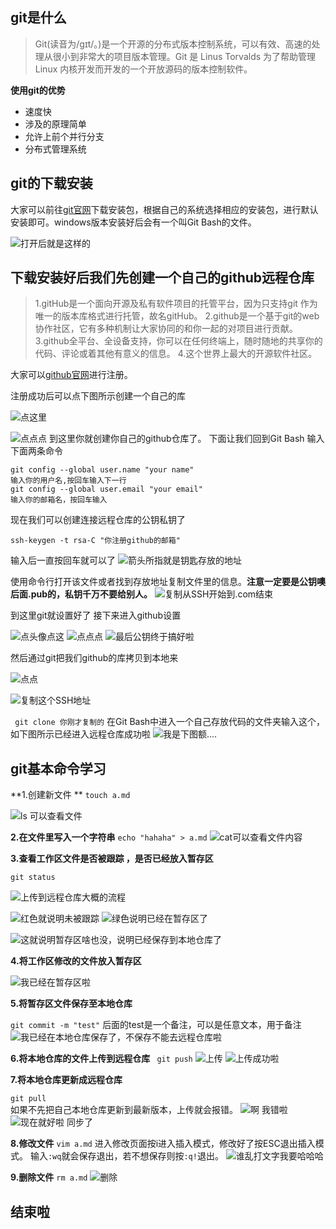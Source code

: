## git是什么


> Git(读音为/gɪt/。)是一个开源的分布式版本控制系统，可以有效、高速的处理从很小到非常大的项目版本管理。Git 是 Linus Torvalds 为了帮助管理 Linux 内核开发而开发的一个开放源码的版本控制软件。


**使用git的优势**
- 速度快
- 涉及的原理简单
- 允许上前个并行分支
- 分布式管理系统


## git的下载安装
  大家可以前往[git官网](https://git-scm.com)下载安装包，根据自己的系统选择相应的安装包，进行默认安装即可。windows版本安装好后会有一个叫Git Bash的文件。

 ![ 打开后就是这样的](https://upload-images.jianshu.io/upload_images/14545801-43b87add628dbf56.png?imageMogr2/auto-orient/strip%7CimageView2/2/w/1240)


## 下载安装好后我们先创建一个自己的github远程仓库

> 1.gitHub是一个面向开源及私有软件项目的托管平台，因为只支持git 作为唯一的版本库格式进行托管，故名gitHub。
2.github是一个基于git的web 协作社区，它有多种机制让大家协同的和你一起的对项目进行贡献。
3.github全平台、全设备支持，你可以在任何终端上，随时随地的共享你的代码、评论或着其他有意义的信息。
4.这个世界上最大的开源软件社区。

大家可以[github官网](https://github.com)进行注册。

注册成功后可以点下图所示创建一个自己的库

![点这里](https://upload-images.jianshu.io/upload_images/14545801-7957fe4decdfecb6.png?imageMogr2/auto-orient/strip%7CimageView2/2/w/1240)

![点点点](https://upload-images.jianshu.io/upload_images/14545801-d22dba0dafb583fc.png?imageMogr2/auto-orient/strip%7CimageView2/2/w/1240)
到这里你就创建你自己的github仓库了。
下面让我们回到Git Bash
输入下面两条命令
```
git config --global user.name "your name"  
输入你的用户名,按回车输入下一行
git config --global user.email "your email"  
输入你的邮箱名，按回车输入
```
现在我们可以创建连接远程仓库的公钥私钥了

`ssh-keygen -t rsa-C "你注册github的邮箱" `

输入后一直按回车就可以了
![箭头所指就是钥匙存放的地址](https://upload-images.jianshu.io/upload_images/14545801-f0ca45ba70e290f7.png?imageMogr2/auto-orient/strip%7CimageView2/2/w/1240)

使用命令行打开该文件或者找到存放地址复制文件里的信息。**注意一定要是公钥噢后面.pub的，私钥千万不要给别人。**
![复制从SSH开始到.com结束](https://upload-images.jianshu.io/upload_images/14545801-5cbbcb68cf64bf70.png?imageMogr2/auto-orient/strip%7CimageView2/2/w/1240)

到这里git就设置好了 接下来进入github设置

![点头像点这](https://upload-images.jianshu.io/upload_images/14545801-74c0caf81a0292f8.png?imageMogr2/auto-orient/strip%7CimageView2/2/w/1240)
![点点点](https://upload-images.jianshu.io/upload_images/14545801-b159f7ae8c7d0ba8.png?imageMogr2/auto-orient/strip%7CimageView2/2/w/1240)
![最后公钥终于搞好啦](https://upload-images.jianshu.io/upload_images/14545801-cc4d590bd2d80d00.png?imageMogr2/auto-orient/strip%7CimageView2/2/w/1240)

然后通过git把我们github的库拷贝到本地来

![点点](https://upload-images.jianshu.io/upload_images/14545801-5d703c4280b33bc7.png?imageMogr2/auto-orient/strip%7CimageView2/2/w/1240)

![复制这个SSH地址](https://upload-images.jianshu.io/upload_images/14545801-b7ef88b314a190d4.png?imageMogr2/auto-orient/strip%7CimageView2/2/w/1240)

` git clone 你刚才复制的`  在Git Bash中进入一个自己存放代码的文件夹输入这个，如下图所示已经进入远程仓库成功啦
![我是下图额....](https://upload-images.jianshu.io/upload_images/14545801-8b8e44a86498732b.png?imageMogr2/auto-orient/strip%7CimageView2/2/w/1240)

## git基本命令学习

**1.创建新文件 **
`touch a.md`

![ls 可以查看文件](https://upload-images.jianshu.io/upload_images/14545801-98bab941eee28e21.png?imageMogr2/auto-orient/strip%7CimageView2/2/w/1240)

**2.在文件里写入一个字符串**
` echo "hahaha" > a.md `
![cat可以查看文件内容](https://upload-images.jianshu.io/upload_images/14545801-e897ee4b04993fea.png?imageMogr2/auto-orient/strip%7CimageView2/2/w/1240)

**3.查看工作区文件是否被跟踪 ，是否已经放入暂存区**

`git status`

![上传到远程仓库大概的流程](https://upload-images.jianshu.io/upload_images/14545801-a67f9bd8556d982b.png?imageMogr2/auto-orient/strip%7CimageView2/2/w/1240)


![红色就说明未被跟踪](https://upload-images.jianshu.io/upload_images/14545801-909aaf33ba23786e.png?imageMogr2/auto-orient/strip%7CimageView2/2/w/1240)
![绿色说明已经在暂存区了](https://upload-images.jianshu.io/upload_images/14545801-6ebae26fa4b235af.png?imageMogr2/auto-orient/strip%7CimageView2/2/w/1240)

![这就说明暂存区啥也没，说明已经保存到本地仓库了](https://upload-images.jianshu.io/upload_images/14545801-29cc07cf53c6b38e.png?imageMogr2/auto-orient/strip%7CimageView2/2/w/1240)


**4.将工作区修改的文件放入暂存区**

![我已经在暂存区啦](https://upload-images.jianshu.io/upload_images/14545801-aed61fbe976101ad.png?imageMogr2/auto-orient/strip%7CimageView2/2/w/1240)

**5.将暂存区文件保存至本地仓库**

` git commit -m "test" `  后面的test是一个备注，可以是任意文本，用于备注
![我已经在本地仓库保存了，不保存不能去远程仓库啦](https://upload-images.jianshu.io/upload_images/14545801-fb66d3ed89a9dc5b.png?imageMogr2/auto-orient/strip%7CimageView2/2/w/1240)

**6.将本地仓库的文件上传到远程仓库**
` git push`
![上传](https://upload-images.jianshu.io/upload_images/14545801-3554865c6e3d4471.png?imageMogr2/auto-orient/strip%7CimageView2/2/w/1240)
![上传成功啦](https://upload-images.jianshu.io/upload_images/14545801-b4071508c83410be.png?imageMogr2/auto-orient/strip%7CimageView2/2/w/1240)

**7.将本地仓库更新成远程仓库**

`git pull`  
如果不先把自己本地仓库更新到最新版本，上传就会报错。
![啊 我错啦](https://upload-images.jianshu.io/upload_images/14545801-85760103c363475a.png?imageMogr2/auto-orient/strip%7CimageView2/2/w/1240)![现在就好啦 同步了](https://upload-images.jianshu.io/upload_images/14545801-bed9cd051ac05d4b.png?imageMogr2/auto-orient/strip%7CimageView2/2/w/1240)

**8.修改文件**
`vim a.md`  进入修改页面按i进入插入模式，修改好了按ESC退出插入模式。
输入`:wq`就会保存退出，若不想保存则按`:q!`退出。
![谁乱打文字我要哈哈哈](https://upload-images.jianshu.io/upload_images/14545801-3c257a949410c211.png?imageMogr2/auto-orient/strip%7CimageView2/2/w/1240)

**9.删除文件**
`rm a.md`
![删除](https://upload-images.jianshu.io/upload_images/14545801-5ae729cf5a81d049.png?imageMogr2/auto-orient/strip%7CimageView2/2/w/1240)

## 结束啦



















